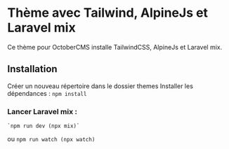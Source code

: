 Thème avec Tailwind, AlpineJs et Laravel mix
==========

Ce thème pour OctoberCMS installe TailwindCSS, AlpineJs et Laravel mix.

## Installation

Créer un nouveau répertoire dans le dossier themes
Installer les dépendances :
	`npm install`
### Lancer Laravel mix : 
	`npm run dev (npx mix)`
ou
	`npm run watch (npx watch)`